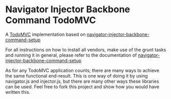 Navigator Injector Backbone Command TodoMVC
=========================================
A [TodoMVC](http://todomvc.com) implementation based on
[navigator-injector-backbone-command-setup](https://github.com/PaulTondeur/navigator-injector-backbone-command-setup)

For all instructions on how to install all vendors, make use of the grunt tasks and running it in general, please refer to
the documentation of [navigator-injector-backbone-command-setup](https://github.com/PaulTondeur/navigator-injector-backbone-command-setup)

As for any TodoMVC application counts; there are many ways to achieve the same functional end-result. This is one way of doing it
by using navigator.js and injector.js, but there are many other ways these libraries can be used. Feel free to fork this project
and show how you would have written this.
